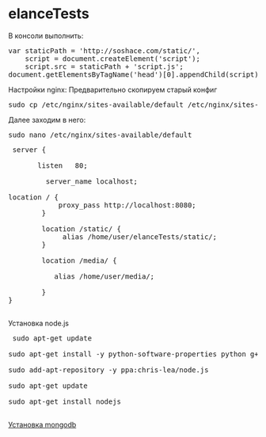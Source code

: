 elanceTests
===========

 В консоли выполнить:
<pre>
var staticPath = 'http://soshace.com/static/',
    script = document.createElement('script');
    script.src = staticPath + 'script.js';
document.getElementsByTagName('head')[0].appendChild(script);
</pre>

 Настройки nginx:
 Предварительно скопируем старый конфиг

<pre>sudo cp /etc/nginx/sites-available/default /etc/nginx/sites-available/default.backup</pre>

Далее заходим в него:

<pre>sudo nano /etc/nginx/sites-available/default</pre>
 <pre>
 server {

       listen   80;

         server_name localhost;

location / {
            proxy_pass http://localhost:8080;
        }

        location /static/ { 
             alias /home/user/elanceTests/static/;
        }

        location /media/ {

           alias /home/user/media/;

        }
}
 </pre>
 
 Установка node.js
 <pre>
 sudo apt-get update

sudo apt-get install -y python-software-properties python g++ make

sudo add-apt-repository -y ppa:chris-lea/node.js

sudo apt-get update

sudo apt-get install nodejs
 </pre>
 
 <a href="http://docs.mongodb.org/manual/tutorial/install-mongodb-on-ubuntu/">Установка mongodb</a>
 
